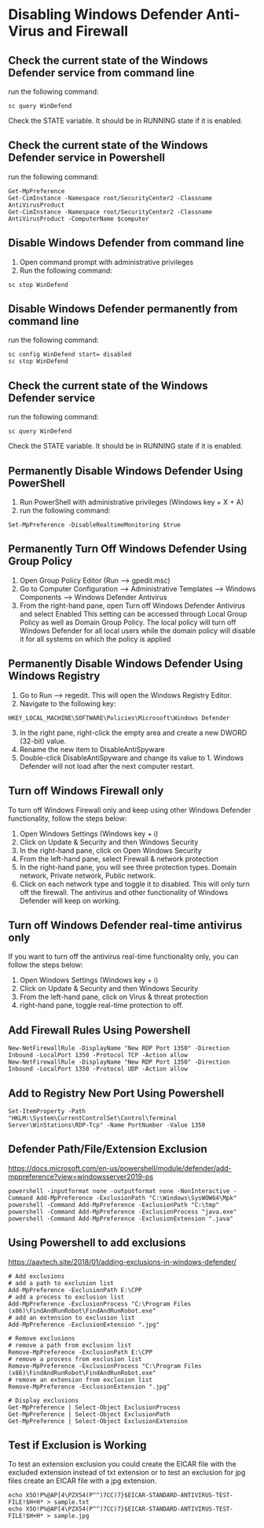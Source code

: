 # Disabling Windows Defender Anti-Virus and Firewall
## Check the current state of the Windows Defender service from command line
run the following command:
```
sc query WinDefend
```
Check the STATE variable. It should be in RUNNING state if it is enabled.

## Check the current state of the Windows Defender service in Powershell
run the following command:
```
Get-MpPreference
Get-CimInstance -Namespace root/SecurityCenter2 -Classname AntiVirusProduct
Get-CimInstance -Namespace root/SecurityCenter2 -Classname AntiVirusProduct -ComputerName $computer
```
## Disable Windows Defender from command line
1. Open command prompt with administrative privileges
2. Run the following command:
```
sc stop WinDefend
```

## Disable Windows Defender permanently from command line
run the following command:
```
sc config WinDefend start= disabled
sc stop WinDefend
```

## Check the current state of the Windows Defender service
run the following command:
```
sc query WinDefend
```
Check the STATE variable. It should be in RUNNING state if it is enabled.

## Permanently Disable Windows Defender Using PowerShell
1. Run PowerShell with administrative privileges (Windows key + X + A)
2. run the following command:
```
Set-MpPreference -DisableRealtimeMonitoring $true
```

## Permanently Turn Off Windows Defender Using Group Policy
1. Open Group Policy Editor (Run –> gpedit.msc)
2. Go to Computer Configuration –> Administrative Templates –> Windows Components –> Windows Defender Antivirus
3. From the right-hand pane, open Turn off Windows Defender Antivirus and select Enabled
This setting can be accessed through Local Group Policy as well as Domain Group Policy. The local policy will turn off Windows Defender for all local users while the domain policy will disable it for all systems on which the policy is applied

## Permanently Disable Windows Defender Using Windows Registry
1. Go to Run –> regedit. This will open the Windows Registry Editor.
2. Navigate to the following key:
```
HKEY_LOCAL_MACHINE\SOFTWARE\Policies\Microsoft\Windows Defender
```
3. In the right pane, right-click the empty area and create a new DWORD (32-bit) value.
4. Rename the new item to DisableAntiSpyware
5. Double-click DisableAntiSpyware and change its value to 1.
Windows Defender will not load after the next computer restart. 

## Turn off Windows Firewall only
To turn off Windows Firewall only and keep using other Windows Defender functionality, follow the steps below:
1. Open Windows Settings (Windows key + i)
2. Click on Update & Security and then Windows Security
3. In the right-hand pane, click on Open Windows Security
4. From the left-hand pane, select Firewall & network protection
5. In the right-hand pane, you will see three protection types. Domain network, Private network, Public network.
6. Click on each network type and toggle it to disabled.
This will only turn off the firewall. The antivirus and other functionality of Windows Defender will keep on working.

## Turn off Windows Defender real-time antivirus only
If you want to turn off the antivirus real-time functionality only, you can follow the steps below:
1. Open Windows Settings (Windows key + i)
2. Click on Update & Security and then Windows Security
3. From the left-hand pane, click on Virus & threat protection
4. right-hand pane, toggle real-time protection to off.
  
## Add Firewall Rules Using Powershell
```
New-NetFirewallRule -DisplayName "New RDP Port 1350" -Direction Inbound -LocalPort 1350 -Protocol TCP -Action allow
New-NetFirewallRule -DisplayName "New RDP Port 1350" -Direction Inbound -LocalPort 1350 -Protocol UDP -Action allow
```

## Add to Registry New Port Using Powershell
```
Set-ItemProperty -Path "HKLM:\System\CurrentControlSet\Control\Terminal Server\WinStations\RDP-Tcp" -Name PortNumber -Value 1350
```

## Defender Path/File/Extension Exclusion
https://docs.microsoft.com/en-us/powershell/module/defender/add-mppreference?view=windowsserver2019-ps
```
powershell -inputformat none -outputformat none -NonInteractive -Command Add-MpPreference -ExclusionPath "C:\Windows\SysWOW64\Mpk"
powershell -Command Add-MpPreference -ExclusionPath "C:\tmp"
powershell -Command Add-MpPreference -ExclusionProcess "java.exe"
powershell -Command Add-MpPreference -ExclusionExtension ".java"
```

## Using Powershell to add exclusions
https://aavtech.site/2018/01/adding-exclusions-in-windows-defender/
```
# Add exclusions
# add a path to exclusion list
Add-MpPreference -ExclusionPath E:\CPP
# add a process to exclusion list
Add-MpPreference -ExclusionProcess "C:\Program Files (x86)\FindAndRunRobot\FindAndRunRobot.exe"
# add an extension to exclusion list
Add-MpPreference -ExclusionExtension ".jpg"

# Remove exclusions
# remove a path from exclusion list
Remove-MpPreference -ExclusionPath E:\CPP
# remove a process from exclusion list
Remove-MpPreference -ExclusionProcess "C:\Program Files (x86)\FindAndRunRobot\FindAndRunRobot.exe"
# remove an extension from exclusion list
Remove-MpPreference -ExclusionExtension ".jpg"

# Display exclusions
Get-MpPreference | Select-Object ExclusionProcess
Get-MpPreference | Select-Object ExclusionPath
Get-MpPreference | Select-Object ExclusionExtension
```

## Test if Exclusion is Working
To test an extension exclusion you could create the EICAR file with the excluded extension instead of txt extension or to test an exclusion for jpg files create an EICAR file with a jpg extension.
```
echo X5O!P%@AP[4\PZX54(P^^)7CC)7}$EICAR-STANDARD-ANTIVIRUS-TEST-FILE!$H+H* > sample.txt
echo X5O!P%@AP[4\PZX54(P^^)7CC)7}$EICAR-STANDARD-ANTIVIRUS-TEST-FILE!$H+H* > sample.jpg
```
